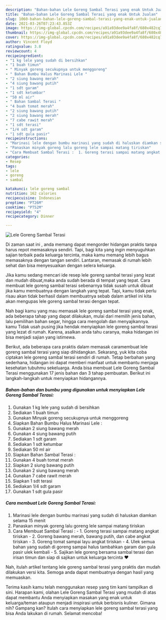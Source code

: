 ```yaml
---
description: "Bahan-bahan Lele Goreng Sambal Terasi yang enak Untuk Jualan"
title: "Bahan-bahan Lele Goreng Sambal Terasi yang enak Untuk Jualan"
slug: 1060-bahan-bahan-lele-goreng-sambal-terasi-yang-enak-untuk-jualan
date: 2021-03-26T07:23:43.853Z
image: https://img-global.cpcdn.com/recipes/a91a93dee9a4fa8f/680x482cq70/lele-goreng-sambal-terasi-foto-resep-utama.jpg
thumbnail: https://img-global.cpcdn.com/recipes/a91a93dee9a4fa8f/680x482cq70/lele-goreng-sambal-terasi-foto-resep-utama.jpg
cover: https://img-global.cpcdn.com/recipes/a91a93dee9a4fa8f/680x482cq70/lele-goreng-sambal-terasi-foto-resep-utama.jpg
author: Vincent Floyd
ratingvalue: 3.8
reviewcount: 4
recipeingredient:
- "1 kg lele yang sudah di bersihkan"
- "1 buah timun"
- " Minyak goreng secukupnya untuk menggoreng"
- " Bahan Bumbu Halus Marinasi Lele "
- "2 siung bawang merah"
- "4 siung bawang putih"
- "1 sdt garam"
- "1 sdt ketumbar"
- "50 ml air"
- " Bahan Sambal Terasi "
- "4 buah tomat merah"
- "2 siung bawang putih"
- "2 siung bawang merah"
- "7 cabe rawit merah"
- "1 sdt terasi"
- "1/4 sdt garam"
- "1 sdt gula pasir"
recipeinstructions:
- "Marinasi lele dengan bumbu marinasi yang sudah di haluskan diamkan selama 15 menit"
- "Panaskan minyak goreng lalu goreng lele sampai matang tiriskan"
- "Cara Membuat Sambal Terasi :  1. Goreng terasi sampai matang angkat tiriskan 2. Goreng bawang merah, bawang putih, dan cabe angkat tiriskan 3. Goreng tomat sampai layu angkat tiriskan 4. Ulek semua bahan yang sudah di goreng sampai halus tambahkan garam dan gula pasir ulek kembali 5. Sajikan lele goreng bersama sambal terasi dan irisan timun dan siap di sajikan untuk keluarga tercinta ❤"
categories:
- Resep
tags:
- lele
- goreng
- sambal

katakunci: lele goreng sambal 
nutrition: 162 calories
recipecuisine: Indonesian
preptime: "PT26M"
cooktime: "PT52M"
recipeyield: "4"
recipecategory: Dinner

---
```



![Lele Goreng Sambal Terasi](https://img-global.cpcdn.com/recipes/a91a93dee9a4fa8f/680x482cq70/lele-goreng-sambal-terasi-foto-resep-utama.jpg)

Di zaman  saat ini , anda memang dapat mengorder hidangan praktis tanpa harus repot memasaknya sendiri. Tapi, bagi kita yang ingin menyuguhkan sajian terbaik pada keluarga tercinta, maka kamu memang lebih bagus memasaknya dengan tangan sendiri. Lantaran, memasak di rumah lebih sehat dan bisa menyesuaikan dengan selera keluarga.

Jika kamu sedang mencari ide resep lele goreng sambal terasi yang lezat dan mudah dibuat,maka anda sudah berada di tempat yang tepat. Cara membuat lele goreng sambal terasi  sebenarnya tidak susah untuk dibuat jika kamu membuatnya dengan langkah yang tepat. Tapi, kamu tidak perlu risau akan tidak berhasil dalam membuatnya 
sebab dalam artikel ini kita akan mengupas lele goreng sambal terasi dengan tepat.  



Nah bagi kamu yang mau memasak lele goreng sambal terasi yang enak, ada beberapa tahap yang dapat dilakukan, mulai dari memilih jenis bahan, lalu pemilihan bahan segar, hingga cara mengolah dan menyajikannya. kamu Tidak usah pusing jika hendak menyiapkan lele goreng sambal terasi yang lezat di rumah. Karena, asalkan anda  tahu caranya, maka hidangan ini bisa menjadi sajian yang istimewa.

Berikut, ada beberapa cara praktis  dalam memasak caramembuat lele goreng sambal terasi yang siap dihidangkan. Sekarang, yuk kita coba ciptakan lele goreng sambal terasi sendiri di rumah. Tetap berbahan yang sederhana, hidangan ini dapat memberi manfaat untuk membantu menjaga kesehatan tubuhmu sekeluarga. Anda bisa membuat Lele Goreng Sambal Terasi menggunakan 17 jenis bahan dan 3 tahap pembuatan. Berikut ini langkah-langkah untuk menyiapkan hidangannya.

<!--inarticleads1-->

##### Bahan-bahan dan bumbu yang digunakan untuk menyiapkan Lele Goreng Sambal Terasi:

1. Gunakan 1 kg lele yang sudah di bersihkan
1. Sediakan 1 buah timun
1. Gunakan  Minyak goreng secukupnya untuk menggoreng
1. Siapkan  Bahan Bumbu Halus Marinasi Lele :
1. Gunakan 2 siung bawang merah
1. Gunakan 4 siung bawang putih
1. Sediakan 1 sdt garam
1. Sediakan 1 sdt ketumbar
1. Sediakan 50 ml air
1. Siapkan  Bahan Sambal Terasi :
1. Gunakan 4 buah tomat merah
1. Siapkan 2 siung bawang putih
1. Gunakan 2 siung bawang merah
1. Gunakan 7 cabe rawit merah
1. Siapkan 1 sdt terasi
1. Sediakan 1/4 sdt garam
1. Gunakan 1 sdt gula pasir




<!--inarticleads2-->

##### Cara membuat Lele Goreng Sambal Terasi:

1. Marinasi lele dengan bumbu marinasi yang sudah di haluskan diamkan selama 15 menit
1. Panaskan minyak goreng lalu goreng lele sampai matang tiriskan
1. Cara Membuat Sambal Terasi :  - 1. Goreng terasi sampai matang angkat tiriskan - 2. Goreng bawang merah, bawang putih, dan cabe angkat tiriskan - 3. Goreng tomat sampai layu angkat tiriskan - 4. Ulek semua bahan yang sudah di goreng sampai halus tambahkan garam dan gula pasir ulek kembali - 5. Sajikan lele goreng bersama sambal terasi dan irisan timun dan siap di sajikan untuk keluarga tercinta ❤




Nah, itulah artikel tentang  lele goreng sambal terasi  yang praktis dan mudah dilakukan versi kita. Semoga anda dapat membuatnya dengan hasil yang memuaskan. 

Terima kasih kamu telah menggunakan resep yang tim kami tampilkan di sini. Harapan kami, olahan  Lele Goreng Sambal Terasi yang mudah di atas dapat membantu Anda menyiapkan masakan yang enak untuk keluarga/teman ataupun menjadi inspirasi untuk berbisnis kuliner. Gimana nih? Gampang kan? Itulah cara menyiapkan lele goreng sambal terasi yang bisa Anda lakukan di rumah. Selamat mencoba!

